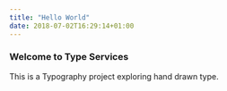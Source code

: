 ```yaml
---
title: "Hello World"
date: 2018-07-02T16:29:14+01:00
---
```


### Welcome to Type Services

This is a Typography project exploring hand drawn type.
